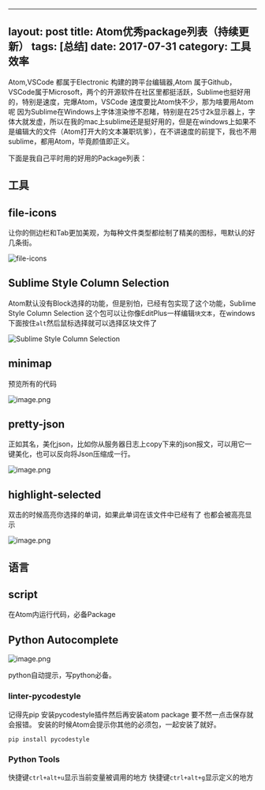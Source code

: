 
---
layout: post
title: Atom优秀package列表（持续更新）
tags: [总结]
date: 2017-07-31
category: 工具效率
---

Atom,VSCode 都属于Electronic 构建的跨平台编辑器,Atom 属于Github，VSCode属于Microsoft，两个的开源软件在社区里都挺活跃，Sublime也挺好用的，特别是速度，完爆Atom，VSCode 速度要比Atom快不少，那为啥要用Atom呢
因为Sublime在Windows上字体渲染惨不忍睹，特别是在25寸2k显示器上，字体大就发虚，所以在我的mac上sublime还是挺好用的，但是在windows上如果不是编辑大的文件（Atom打开大的文本兼职坑爹），在不讲速度的前提下，我也不用sublime，都用Atom，毕竟颜值即正义。

下面是我自己平时用的好用的Package列表：


## 工具
## file-icons
让你的侧边栏和Tab更加美观，为每种文件类型都绘制了精美的图标，甩默认的好几条街。

![file-icons](http://upload-images.jianshu.io/upload_images/170138-af44e038752f1e14.png?imageMogr2/auto-orient/strip%7CimageView2/2/w/1240)

## Sublime Style Column Selection
Atom默认没有Block选择的功能，但是别怕，已经有包实现了这个功能，Sublime Style Column Selection 这个包可以让你像EditPlus一样编辑`块文本`，在windows下面按住`alt`然后鼠标选择就可以选择区块文件了

![Sublime Style Column Selection](http://upload-images.jianshu.io/upload_images/170138-a19affacc6e0c145.png?imageMogr2/auto-orient/strip%7CimageView2/2/w/1240)

## minimap
预览所有的代码

![image.png](http://upload-images.jianshu.io/upload_images/170138-91f3e24d8111a900.png?imageMogr2/auto-orient/strip%7CimageView2/2/w/1240)

## pretty-json
正如其名，美化json，比如你从服务器日志上copy下来的json报文，可以用它一键美化，也可以反向将Json压缩成一行。

![image.png](http://upload-images.jianshu.io/upload_images/170138-73374a243ad02b09.png?imageMogr2/auto-orient/strip%7CimageView2/2/w/1240)

## highlight-selected
双击的时候高亮你选择的单词，如果此单词在该文件中已经有了 也都会被高亮显示

![image.png](http://upload-images.jianshu.io/upload_images/170138-e75dfaa117082b20.png?imageMogr2/auto-orient/strip%7CimageView2/2/w/1240)

## 语言

## script
在Atom内运行代码，必备Package

## Python Autocomplete

![image.png](http://upload-images.jianshu.io/upload_images/170138-ec183bdc8802bed8.png?imageMogr2/auto-orient/strip%7CimageView2/2/w/1240)

python自动提示，写python必备。

### linter-pycodestyle

记得先pip 安装pycodestyle插件然后再安装atom package 要不然一点击保存就会报错。
安装的时候Atom会提示你其他的必须包，一起安装了就好。
```
pip install pycodestyle
```
### Python Tools

快捷键`ctrl+alt+u`显示当前变量被调用的地方
快捷键`ctrl+alt+g`显示定义的地方
